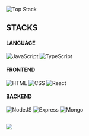 ![Top Stack](https://widget.realdeveloper.pro/api/top?stack=JavaScript,React,Node.js)

## STACKS

#### LANGUAGE
![JavaScript](https://img.shields.io/badge/JavaScript-F7DF1E?style=flat-square&logo=JavaScript&logoColor=black)
![TypeScript](https://img.shields.io/badge/TypeScript-3178C6?style=flat-square&logo=TypeScript&logoColor=black)

#### FRONTEND
![HTML](https://img.shields.io/badge/HTML5-E34F26?style=flat-squaree&logo=HTML5&logoColor=white)
![CSS](https://img.shields.io/badge/CSS3-1572B6?style=flat-square&logo=CSS3&logoColor=white)
![React](https://img.shields.io/badge/-react-blue?style=flat-square&logo=React&logoColor=white)

#### BACKEND
![NodeJS](https://img.shields.io/badge/node.js-339933?style=flat-square&logo=Node.js&logoColor=white)
![Express](https://img.shields.io/badge/express-000000?style=flat-square&logo=express&logoColor=white)
![Mongo](https://img.shields.io/badge/mongoDB-47A248?style=flat-square&logo=MongoDB&logoColor=white)


##

![](http://github-profile-summary-cards.vercel.app/api/cards/most-commit-language?username=js1022003&theme=nord_dark)


<!--
**js1022003/js1022003** is a ✨ _special_ ✨ repository because its `README.md` (this file) appears on your GitHub profile.

Here are some ideas to get you started:

- 🔭 I’m currently working on ...
- 🌱 I’m currently learning ...
- 👯 I’m looking to collaborate on ...
- 🤔 I’m looking for help with ...
- 💬 Ask me about ...
- 📫 How to reach me: ...
- 😄 Pronouns: ...
- ⚡ Fun fact: ...
-->
